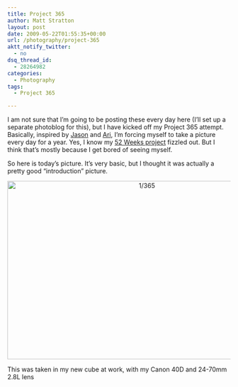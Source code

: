 ```yaml
---
title: Project 365
author: Matt Stratton
layout: post
date: 2009-05-22T01:55:35+00:00
url: /photography/project-365
aktt_notify_twitter:
  - no
dsq_thread_id:
  - 28264982
categories:
  - Photography
tags:
  - Project 365

---
```

I am not sure that I&#8217;m going to be posting these every day here (I&#8217;ll set up a separate photoblog for this), but I have kicked off my Project 365 attempt. Basically, inspired by <a href="https://www.jasondanielphotography.com/blog/" target="_blank">Jason</a> and <a href="https://curiousillusion.wordpress.com/" target="_blank">Ari</a>, I&#8217;m forcing myself to take a picture every day for a year. Yes, I know my <a href="/tags/52-weeks/" target="_self">52 Weeks project</a> fizzled out. But I think that&#8217;s mostly because I get bored of seeing myself.

So here is today&#8217;s picture. It&#8217;s very basic, but I thought it was actually a pretty good &#8220;introduction&#8221; picture.

<p style="text-align: center;">
  <a class="tt-flickr tt-flickr-Large" title="1/365" href="https://www.flickr.com/photos/mugsy/3552328271/"><img class="aligncenter" src="https://farm4.static.flickr.com/3611/3552328271_8d21355baa_b.jpg" alt="1/365" width="614" height="402" /></a>
</p>

This was taken in my new cube at work, with my Canon 40D and 24-70mm 2.8L lens